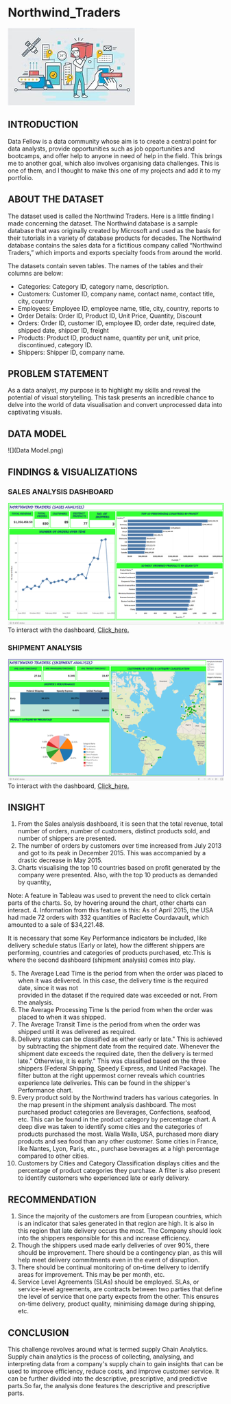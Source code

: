 # Northwind_Traders

![](SCA_Picture.jpg)

## INTRODUCTION
Data Fellow is a data community whose aim is to create a central point for data analysts, provide opportunities such as job opportunities and bootcamps, and offer help to anyone in need of help in the field. This brings me to another goal, which also involves organising data challenges. This is one of them, and I thought to make this one of my projects and add it to my portfolio.

## ABOUT THE DATASET
The dataset used is called the Northwind Traders. Here is a little finding I made concerning the dataset. The Northwind database is a sample database that was originally created by Microsoft and used as the basis for their tutorials in a variety of database products for decades. The Northwind database contains the sales data for a fictitious company called “Northwind Traders,” which imports and exports specialty foods from around the world.

The datasets contain seven tables. The names of the tables and their columns are below:
- Categories: Category ID, category name, description.
- Customers: Customer ID, company name, contact name, contact title, city, country
- Employees: Employee ID, employee name, title, city, country, reports to
- Order Details: Order ID, Product ID, Unit Price, Quantity, Discount
- Orders: Order ID, customer ID, employee ID, order date, required date, shipped date, shipper ID, freight
- Products: Product ID, product name, quantity per unit, unit price, discontinued, category ID.
- Shippers: Shipper ID, company name.

## PROBLEM STATEMENT
As a data analyst, my purpose is to highlight my skills and reveal the potential of visual storytelling. This task presents an incredible chance to delve into the world of data visualisation and convert unprocessed data into captivating visuals.

## DATA MODEL
![](Data Model.png)

## FINDINGS & VISUALIZATIONS

### SALES ANALYSIS DASHBOARD
![](Northwind_Traders_Sales_Analysis.png)
To interact with the dashboard, [Click_here.](https://public.tableau.com/app/profile/sherif.atanda/viz/Northwind_Traders_Sales_Analysis/SALESANALYSIS?publish=yes)

### SHIPMENT ANALYSIS
![](Northwind_Trader_Shipment_Analysis._Final.png)
To interact with the dashboard, [Click_here.](https://public.tableau.com/app/profile/sherif.atanda/viz/Northwind_Traders_Shipment__Analysis_Final/SHIPMENTANALYSIS?publish=yes)

## INSIGHT
1. From the Sales analysis dashboard, it is seen that the total revenue, total number of orders, number of customers, distinct products sold, and number of shippers are presented.
2. The number of orders by customers over time increased from July 2013 and got to its peak in December 2015. This was accompanied by a drastic decrease in May 2015.
3. Charts visualising the top 10 countries based on profit generated by the company were presented. Also, with the top 10 products as demanded by quantity,

Note: A feature in Tableau was used to prevent the need to click certain parts of the charts. So, by hovering around the chart, other charts can interact.
4. Information from this feature is this: As of April 2015, the USA had made 72 orders with 332 quantities of Raclette Courdavault, which amounted to a sale of $34,221.48.
 
  It is necessary that some Key Performance indicators be included, like delivery schedule status (Early or late), how the different shippers are performing, countries and 
  categories of products purchased, etc.This is where the second dashboard (shipment analysis) comes into play.
 
5. The Average Lead Time is the period from when the order was placed to when it was delivered. In this case, the delivery time is the required date, since it was not   
   provided in the dataset if the required date was exceeded or not. From the analysis.
6. The Average Processing Time Is the period from when the order was placed to when it was shipped.
7. The Average Transit Time is the period from when the order was shipped until it was delivered as required.
8. Delivery status can be classified as either early or late." This is achieved by subtracting the shipment date from the required date. Whenever the shipment date exceeds 
   the required date, then the delivery is termed late." Otherwise, it is early." This was classified based on the three shippers (Federal Shipping, Speedy Express, and 
   United Package). The filter button at the right uppermost corner reveals which countries experience late deliveries. This can be found in the shipper's Performance chart.
9. Every product sold by the Northwind traders has various categories. In the map present in the shipment analysis dashboard. The most purchased product categories are 
   Beverages, Confections, seafood, etc. This can be found in the product category by percentage chart.
   A deep dive was taken to identify some cities and the categories of products purchased the most. Walla Walla, USA, purchased more diary products and sea food than any 
   other customer.
   Some cities in France, like Nantes, Lyon, Paris, etc., purchase beverages at a high percentage compared to other cities.
10. Customers by Cities and Category Classification displays cities and the percentage of product categories they purchase. A filter is also present to identify customers who experienced late or early delivery.

## RECOMMENDATION
1.	Since the majority of the customers are from European countries, which is an indicator that sales generated in that region are high. It is also in this region that late 
    delivery occurs the most. The Company should look into the shippers responsible for this and increase efficiency.
2.	Though the shippers used made early deliveries of over 90%, there should be improvement. There should be a contingency plan, as this will help meet delivery commitments 
    even in the event of disruption.
3.	There should be continual monitoring of on-time delivery to identify areas for improvement. This may be per month, etc.
4.	Service Level Agreements (SLAs) should be employed. SLAs, or service-level agreements, are contracts between two parties that define the level of service that one party 
    expects from the other. This ensures on-time delivery, product quality, minimising damage during shipping, etc.
 
## CONCLUSION
  This challenge revolves around what is termed supply Chain Analytics. Supply chain analytics is the process of collecting, analysing, and interpreting data from a company's 
  supply chain to gain insights that can be used to improve efficiency, reduce costs, and improve customer service. It can be further divided into the descriptive, 
  prescriptive, and predictive parts.So far, the analysis done features the descriptive and prescriptive parts.





